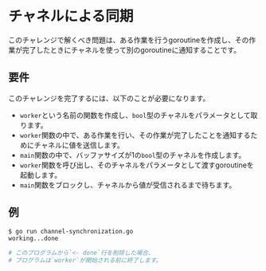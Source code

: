 # チャネルによる同期

このチャレンジで解くべき問題は、ある作業を行うgoroutineを作成し、その作業が完了したときにチャネルを使って別のgoroutineに通知することです。

## 要件

このチャレンジを完了するには、以下のことが必要になります。

- `worker`という名前の関数を作成し、`bool`型のチャネルをパラメータとして取ります。
- `worker`関数の中で、ある作業を行い、その作業が完了したことを通知するためにチャネルに値を送信します。
- `main`関数の中で、バッファサイズが1の`bool`型のチャネルを作成します。
- `worker`関数を呼び出し、そのチャネルをパラメータとして渡すgoroutineを起動します。
- `main`関数をブロックし、チャネルから値が受信されるまで待ちます。

## 例

```sh
$ go run channel-synchronization.go
working...done

# このプログラムから`<- done`行を削除した場合、
# プログラムは`worker`が開始される前に終了します。
```

